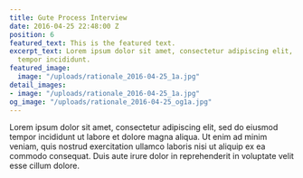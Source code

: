 ```yaml
---
title: Gute Process Interview
date: 2016-04-25 22:48:00 Z
position: 6
featured_text: This is the featured text.
excerpt_text: Lorem ipsum dolor sit amet, consectetur adipiscing elit, sed do eiusmod
  tempor incididunt.
featured_image:
  image: "/uploads/rationale_2016-04-25_1a.jpg"
detail_images:
- image: "/uploads/rationale_2016-04-25_1a.jpg"
og_image: "/uploads/rationale_2016-04-25_og1a.jpg"
---
```


Lorem ipsum dolor sit amet, consectetur adipiscing elit, sed do eiusmod tempor incididunt ut labore et dolore magna aliqua. Ut enim ad minim veniam, quis nostrud exercitation ullamco laboris nisi ut aliquip ex ea commodo consequat. Duis aute irure dolor in reprehenderit in voluptate velit esse cillum dolore.
